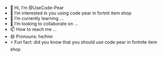 - 👋 Hi, I’m @UseCode-Pear
- 👀 I’m interested in you using code pear in fortnit item shop
- 🌱 I’m currently learning ...
- 💞️ I’m looking to collaborate on ...
- 📫 How to reach me ...
- 😄 Pronouns: he/him
- ⚡ Fun fact: did you know that you should use code pear in fortnite item shop

<!---
UseCode-Pear/UseCode-Pear is a ✨ special ✨ repository because its `README.md` (this file) appears on your GitHub profile.
You can click the Preview link to take a look at your changes.
--->
